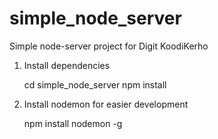 # simple_node_server
Simple node-server project for Digit KoodiKerho

1. Install dependencies

    cd simple_node_server
    npm install

2. Install nodemon for easier development

    npm install nodemon -g